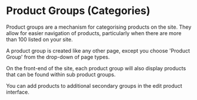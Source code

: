 Product Groups (Categories)
===========================

Product groups are a mechanism for categorising products on the site.
They allow for easier navigation of products, particularly when there are more than 100 listed on your site.

A product group is created like any other page, except you choose 'Product Group' from the drop-down of page types.

On the front-end of the site, each product group will also display products that can be found within sub product groups.

You can add products to additional secondary groups in the edit product interface.